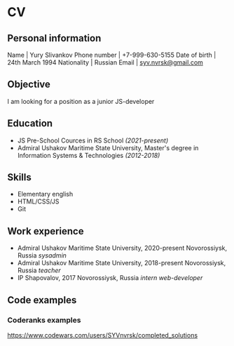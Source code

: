 # CV
## Personal information
Name | Yury Slivankov
Phone number | +7-999-630-5155
Date of birth | 24th March 1994
Nationality | Russian
Email | syv.nvrsk@gmail.com
## Objective
I am looking for a position as a junior JS-developer
## Education
* JS Pre-School Cources in RS School *(2021-present)*
* Admiral Ushakov Maritime State University, Master's degree in Information Systems & Technologies *(2012-2018)*
## Skills
* Elementary english
* HTML/CSS/JS
* Git
## Work experience
* Admiral Ushakov Maritime State University, 2020-present
Novorossiysk, Russia
*sysadmin*
* Admiral Ushakov Maritime State University, 2018-present
Novorossiysk, Russia
*teacher*
* IP Shapovalov, 2017
Novorossiysk, Russia
*intern web-developer*
## Code examples
### Coderanks examples
https://www.codewars.com/users/SYVnvrsk/completed_solutions